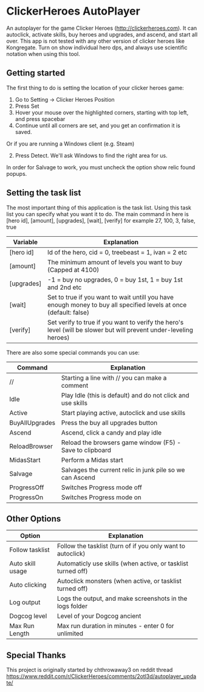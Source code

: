 # ClickerHeroes AutoPlayer
An autoplayer for the game Clicker Heroes (http://clickerheroes.com). It can autoclick, activate skills, buy heroes and upgrades, and ascend, and start all over.
This app is not tested with any other version of clicker heroes like Kongregate. Turn on show individual hero dps, and always use scientific notation when using this tool.

## Getting started
The first thing to do is setting the location of your clicker heroes game:

1. Go to Setting -> Clicker Heroes Position
2. Press Set
3. Hover your mouse over the highlighted corners, starting with top left, and press spacebar
4. Continue until all corners are set, and you get an confirmation it is saved.

Or if you are running a Windows client (e.g. Steam)

2. Press Detect. We'll ask Windows to find the right area for us.

In order for Salvage to work, you must uncheck the option show relic found popups.

## Setting the task list
The most important thing of this application is the task list. Using this task list you can specify what you want it to do.
The main command in here is [hero id], [amount], [upgrades], [wait], [verify] for example 27, 100, 3, false, true

| Variable  | Explanation                                                                                                       |
| --------- | ----------------------------------------------------------------------------------------------------------------- |
|[hero id]  | Id of the hero, cid = 0, treebeast = 1, ivan = 2 etc                                                              |
|[amount]   | The minimum amount of levels you want to buy (Capped at 4100)                                                     |
|[upgrades] | -1 = buy no upgrades, 0 = buy 1st, 1 = buy 1st and 2nd etc                                                        |
|[wait]     | Set to true if you want to wait untill you have enough money to buy all specified levels at once (default: false) |
|[verify]   | Set verify to true if you want to verify the hero's level (will be slower but will prevent under-leveling heroes) |

There are also some special commands you can use:

| Command       | Explanation                                                 |
| ------------- | ----------------------------------------------------------- |
|//             | Starting a line with // you can make a comment              |
|Idle           | Play Idle (this is default) and do not click and use skills |
|Active         | Start playing active, autoclick and use skills              |
|BuyAllUpgrades | Press the buy all upgrades button                           |
|Ascend         | Ascend, click a candy and play idle                         |
|ReloadBrowser  | Reload the browsers game window (F5) - Save to clipboard    |
|MidasStart		| Perform a Midas start 									  |
|Salvage		| Salvages the current relic in junk pile so we can Ascend    |
|ProgressOff	| Switches Progress mode off 								  |
|ProgressOn		| Switches Progress mode on 								  |

## Other Options
| Option          | Explanation                                                  |
| --------------- | ------------------------------------------------------------ |
|Follow tasklist  | Follow the tasklist (turn of if you only want to autoclick)  |
|Auto skill usage | Automaticly use skills (when active, or tasklist turned off) |
|Auto clicking    | Autoclick monsters (when active, or tasklist turned off)     |
|Log output       | Logs the output, and make screenshots in the logs folder     |
|Dogcog level     | Level of your Dogcog ancient                                 |
|Max Run Length	  | Max run duration in minutes - enter 0 for unlimited			 |

## Special Thanks
This project is originally started by chthrowaway3 on reddit thread https://www.reddit.com/r/ClickerHeroes/comments/2otl3d/autoplayer_update/

